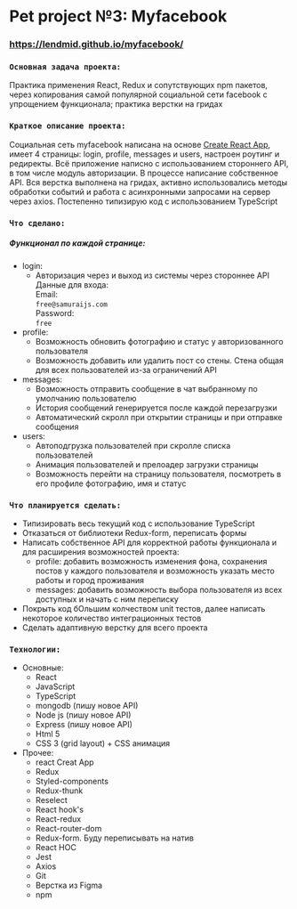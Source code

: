 # Pet project №3: Myfacebook
### https://lendmid.github.io/myfacebook/

### `Основная задача проекта:`
Практика применения React, Redux и сопутствующих npm пакетов, через копирования самой популярной социальной сети facebook с упрощением функционала; практика верстки на гридах

### `Краткое описание проекта:`
Социальная сеть myfacebook написана на основе [Create React App](https://github.com/facebook/create-react-app), имеет 4 страницы: login, profile, messages и users, настроен роутинг и редиректы. Всё приложение написно с использованием стороннего API, в том числе модуль авторизации. В процессе написание собственное API. Вся верстка выполнена на гридах, активно использовались методы обработки событий и работа с асинхронными запросами на сервер через axios. Постепенно типизирую код с использованием TypeScript

### `Что сделано:`
##### Функционал по каждой странице:
* login:
    * Авторизация через и выход из системы через стороннее API <br/>
     Данные для входа:<br/> 
     Email: <br/>
     `free@samuraijs.com` <br/>
     Password: <br/>
     `free`
* profile:
    * Возможность обновить фотографию и статус у авторизованного пользователя 
    * Возможность добавить или удалить пост со стены. Стена общая для всех пользователей из-за ограничений API
* messages:
    * Возможность отправить сообщение в чат выбранному по умолчанию пользователю
    * История сообщений генерируется после каждой перезагрузки
    * Автоматический скролл при открытии страницы и при отправке сообщения
* users:
    * Автоподгрузка пользователей при скролле списка пользователей 
    * Анимация пользователей и прелоадер загрузки страницы
    * Возможность перейти на страницу пользователя, посмотреть в его профиле фотографию, имя и статус
  
### `Что планируется сделать:`
* Типизировать весь текущий код с использование TypeScript
* Отказаться от библиотеки Redux-form, переписать формы
* Написать собственное API для корректной работы функционала и для расширения возможностей проекта:
    * profile: добавить возможность изменения фона, сохранения постов у каждого пользователя и возможность указать место работы и город проживания
    * messages: добавить возможность выбора пользователя из всех доступных и начать с ним переписку
* Покрыть код бОльшим колчеством unit тестов, далее написать некоторое количество интеграционных тестов
* Сделать адаптивную верстку для всего проекта

### `Технологии:`
- Основные:
    - React
    - JavaScript
    - TypeScript
    - mongodb (пишу новое API)
    - Node js (пишу новое API)
    - Express (пишу новое API)
    - Html 5
    - CSS 3 (grid layout) + CSS анимация
- Прочее:
    - react Creat App
    - Redux
    - Styled-components
    - Redux-thunk 
    - Reselect 
    - React hook's
    - React-redux
    - React-router-dom
    - Redux-form. Буду переписывать на натив
    - React HOC
    - Jest
    - Axios
    - Git 
    - Верстка из Figma
    - npm
